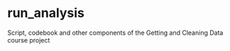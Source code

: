run_analysis
============

Script, codebook and other components of the Getting and Cleaning Data course project
